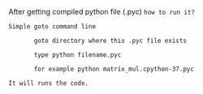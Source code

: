After getting compiled python file (.pyc) `how to run it?`

    Simple goto command line
    
           goto directory where this .pyc file exists
           
           type python filename.pyc   
           
           for example python matrix_mul.cpython-37.pyc
           
    It will runs the code.
